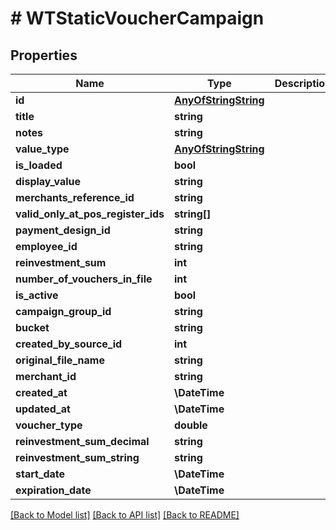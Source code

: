 # # WTStaticVoucherCampaign

## Properties

Name | Type | Description | Notes
------------ | ------------- | ------------- | -------------
**id** | [**AnyOfStringString**](AnyOfStringString.md) |  |
**title** | **string** |  |
**notes** | **string** |  |
**value_type** | [**AnyOfStringString**](AnyOfStringString.md) |  |
**is_loaded** | **bool** |  |
**display_value** | **string** |  | [optional]
**merchants_reference_id** | **string** |  | [optional]
**valid_only_at_pos_register_ids** | **string[]** |  | [optional]
**payment_design_id** | **string** |  |
**employee_id** | **string** |  |
**reinvestment_sum** | **int** |  |
**number_of_vouchers_in_file** | **int** |  |
**is_active** | **bool** |  |
**campaign_group_id** | **string** |  | [optional]
**bucket** | **string** |  | [optional]
**created_by_source_id** | **int** |  |
**original_file_name** | **string** |  | [optional]
**merchant_id** | **string** |  |
**created_at** | **\DateTime** |  |
**updated_at** | **\DateTime** |  |
**voucher_type** | **double** |  |
**reinvestment_sum_decimal** | **string** |  |
**reinvestment_sum_string** | **string** |  |
**start_date** | **\DateTime** |  |
**expiration_date** | **\DateTime** |  |

[[Back to Model list]](../../README.md#models) [[Back to API list]](../../README.md#endpoints) [[Back to README]](../../README.md)
